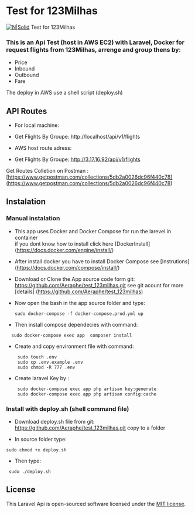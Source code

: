 
# Test for 123Milhas

[![N|Solid](https://123milhas.com/img/logo123.svg)](https://123milhas.com/)
Test for 123Milhas


### This is an Api Test (host in AWS EC2)  with Laravel, Docker for request flights from 123Milhas, arrenge and group thens by:

   - Price
   - Inbound
   - Outbound
   - Fare
  
The deploy in AWS use a shell script (deploy.sh)
 ## API Routes 

  -  For local machine:

   - Get Flights By Groupe: http://localhost/api/v1/flights
   
  -  AWS host route adress:
  
   - Get Flights By Groupe: http://3.17.16.92/api/v1/flights

  Get Routes Colletion on Postman : [https://www.getpostman.com/collections/5db2a0026dc96f440c78] (https://www.getpostman.com/collections/5db2a0026dc96f440c78)

## Instalation

 ### Manual instalation
 - This app uses Docker and Docker Compose  for run the larevel in container  
   if you dont know how to install click here [DockerInstall] (https://docs.docker.com/engine/install/)

 - After install docker you have to install Docker Compose see [Instrutions] (https://docs.docker.com/compose/install/) 

 - Download or Clone the App source code form git: https://github.com/Aeraphe/test_123milhas.git 
   see git acount for more [details] (https://github.com/Aeraphe/test_123milhas)

 - Now open the bash in the app source folder and type: 
   ```
   sudo docker-compose -f docker-compose.prod.yml up
   ```
 - Then install compose dependecies with command: 
  ```
    sudo docker-compose exec app  composer install
  ```
 - Create and copy environment file with command: 
 
   ```
    sudo touch .env 
    sudo cp .env.example .env
    sudo chmod -R 777 .env
   ```


 - Create laravel Key by : 
    ```
     sudo docker-compose exec app php artisan key:generate
     sudo docker-compose exec app php artisan config:cache
    ```

### Install with deploy.sh (shell command file) 

 - Download deploy.sh file from git: https://github.com/Aeraphe/test_123milhas.git 
   copy to a folder
 
 - In source folder type:  
  ```
  sudo chmod +x deploy.sh
  ```
 - Then type: 
 ``` 
  sudo ./deploy.sh
 ```
## License

This Laravel Api  is open-sourced software licensed under the [MIT license](https://opensource.org/licenses/MIT).



